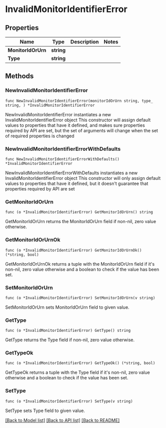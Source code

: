 # InvalidMonitorIdentifierError

## Properties

Name | Type | Description | Notes
------------ | ------------- | ------------- | -------------
**MonitorIdOrUrn** | **string** |  | 
**Type** | **string** |  | 

## Methods

### NewInvalidMonitorIdentifierError

`func NewInvalidMonitorIdentifierError(monitorIdOrUrn string, type_ string, ) *InvalidMonitorIdentifierError`

NewInvalidMonitorIdentifierError instantiates a new InvalidMonitorIdentifierError object
This constructor will assign default values to properties that have it defined,
and makes sure properties required by API are set, but the set of arguments
will change when the set of required properties is changed

### NewInvalidMonitorIdentifierErrorWithDefaults

`func NewInvalidMonitorIdentifierErrorWithDefaults() *InvalidMonitorIdentifierError`

NewInvalidMonitorIdentifierErrorWithDefaults instantiates a new InvalidMonitorIdentifierError object
This constructor will only assign default values to properties that have it defined,
but it doesn't guarantee that properties required by API are set

### GetMonitorIdOrUrn

`func (o *InvalidMonitorIdentifierError) GetMonitorIdOrUrn() string`

GetMonitorIdOrUrn returns the MonitorIdOrUrn field if non-nil, zero value otherwise.

### GetMonitorIdOrUrnOk

`func (o *InvalidMonitorIdentifierError) GetMonitorIdOrUrnOk() (*string, bool)`

GetMonitorIdOrUrnOk returns a tuple with the MonitorIdOrUrn field if it's non-nil, zero value otherwise
and a boolean to check if the value has been set.

### SetMonitorIdOrUrn

`func (o *InvalidMonitorIdentifierError) SetMonitorIdOrUrn(v string)`

SetMonitorIdOrUrn sets MonitorIdOrUrn field to given value.


### GetType

`func (o *InvalidMonitorIdentifierError) GetType() string`

GetType returns the Type field if non-nil, zero value otherwise.

### GetTypeOk

`func (o *InvalidMonitorIdentifierError) GetTypeOk() (*string, bool)`

GetTypeOk returns a tuple with the Type field if it's non-nil, zero value otherwise
and a boolean to check if the value has been set.

### SetType

`func (o *InvalidMonitorIdentifierError) SetType(v string)`

SetType sets Type field to given value.



[[Back to Model list]](../README.md#documentation-for-models) [[Back to API list]](../README.md#documentation-for-api-endpoints) [[Back to README]](../README.md)


